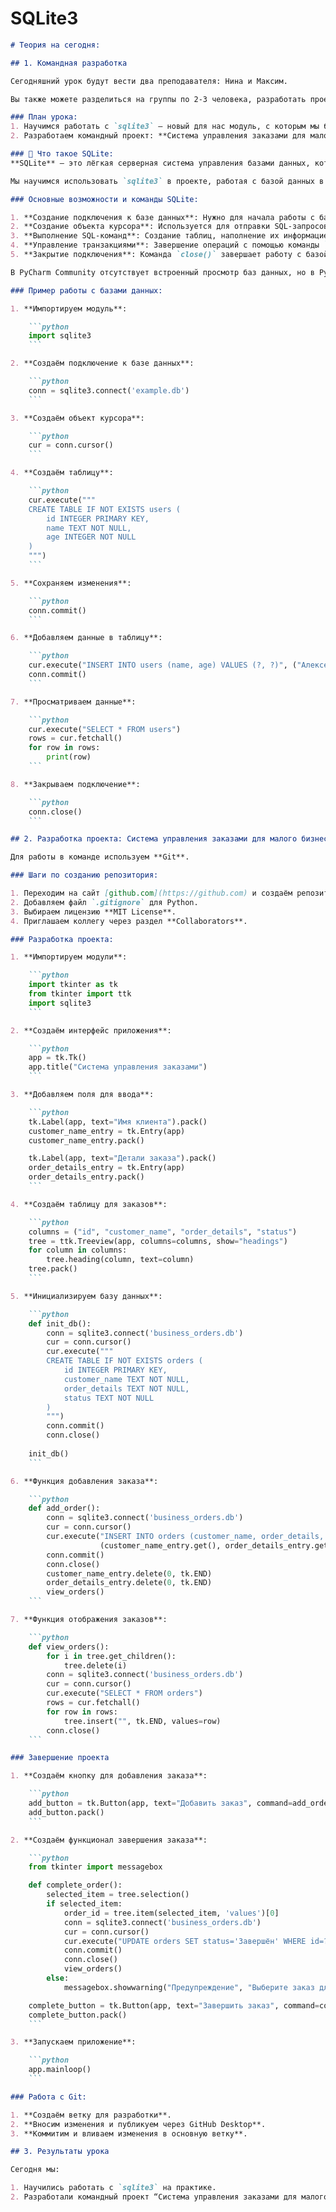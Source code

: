 # SQLite3
```markdown
# Теория на сегодня:

## 1. Командная разработка

Сегодняшний урок будут вести два преподавателя: Нина и Максим.

Вы также можете разделиться на группы по 2-3 человека, разработать проект вместе и улучшить его.

### План урока:
1. Научимся работать с `sqlite3` — новый для нас модуль, с которым мы будем знакомиться.
2. Разработаем командный проект: **Система управления заказами для малого бизнеса**.

### 🧠 Что такое SQLite:
**SQLite** — это лёгкая серверная система управления базами данных, которая не требует отдельного серверного процесса. Библиотека `sqlite3` позволяет взаимодействовать с базами данных SQLite прямо в Python через SQL-запросы.

Мы научимся использовать `sqlite3` в проекте, работая с базой данных в файле.

### Основные возможности и команды SQLite:

1. **Создание подключения к базе данных**: Нужно для начала работы с базой данных.
2. **Создание объекта курсора**: Используется для отправки SQL-запросов.
3. **Выполнение SQL-команд**: Создание таблиц, наполнение их информацией.
4. **Управление транзакциями**: Завершение операций с помощью команды `commit()`, которая сохраняет результаты.
5. **Закрытие подключения**: Команда `close()` завершает работу с базой данных.

В PyCharm Community отсутствует встроенный просмотр баз данных, но в PyCharm Professional он есть. Однако работать можно в обеих версиях.

### Пример работы с базами данных:

1. **Импортируем модуль**:

    ```python
    import sqlite3
    ```

2. **Создаём подключение к базе данных**:

    ```python
    conn = sqlite3.connect('example.db')
    ```

3. **Создаём объект курсора**:

    ```python
    cur = conn.cursor()
    ```

4. **Создаём таблицу**:

    ```python
    cur.execute("""
    CREATE TABLE IF NOT EXISTS users (
        id INTEGER PRIMARY KEY,
        name TEXT NOT NULL,
        age INTEGER NOT NULL
    )
    """)
    ```

5. **Сохраняем изменения**:

    ```python
    conn.commit()
    ```

6. **Добавляем данные в таблицу**:

    ```python
    cur.execute("INSERT INTO users (name, age) VALUES (?, ?)", ("Алексей", 30))
    conn.commit()
    ```

7. **Просматриваем данные**:

    ```python
    cur.execute("SELECT * FROM users")
    rows = cur.fetchall()
    for row in rows:
        print(row)
    ```

8. **Закрываем подключение**:

    ```python
    conn.close()
    ```

## 2. Разработка проекта: Система управления заказами для малого бизнеса

Для работы в команде используем **Git**.

### Шаги по созданию репозитория:

1. Переходим на сайт [github.com](https://github.com) и создаём репозиторий с именем `order-system`.
2. Добавляем файл `.gitignore` для Python.
3. Выбираем лицензию **MIT License**.
4. Приглашаем коллегу через раздел **Collaborators**.

### Разработка проекта:

1. **Импортируем модули**:

    ```python
    import tkinter as tk
    from tkinter import ttk
    import sqlite3
    ```

2. **Создаём интерфейс приложения**:

    ```python
    app = tk.Tk()
    app.title("Система управления заказами")
    ```

3. **Добавляем поля для ввода**:

    ```python
    tk.Label(app, text="Имя клиента").pack()
    customer_name_entry = tk.Entry(app)
    customer_name_entry.pack()

    tk.Label(app, text="Детали заказа").pack()
    order_details_entry = tk.Entry(app)
    order_details_entry.pack()
    ```

4. **Создаём таблицу для заказов**:

    ```python
    columns = ("id", "customer_name", "order_details", "status")
    tree = ttk.Treeview(app, columns=columns, show="headings")
    for column in columns:
        tree.heading(column, text=column)
    tree.pack()
    ```

5. **Инициализируем базу данных**:

    ```python
    def init_db():
        conn = sqlite3.connect('business_orders.db')
        cur = conn.cursor()
        cur.execute("""
        CREATE TABLE IF NOT EXISTS orders (
            id INTEGER PRIMARY KEY,
            customer_name TEXT NOT NULL,
            order_details TEXT NOT NULL,
            status TEXT NOT NULL
        )
        """)
        conn.commit()
        conn.close()
    
    init_db()
    ```

6. **Функция добавления заказа**:

    ```python
    def add_order():
        conn = sqlite3.connect('business_orders.db')
        cur = conn.cursor()
        cur.execute("INSERT INTO orders (customer_name, order_details, status) VALUES (?, ?, 'Новый')",
                    (customer_name_entry.get(), order_details_entry.get()))
        conn.commit()
        conn.close()
        customer_name_entry.delete(0, tk.END)
        order_details_entry.delete(0, tk.END)
        view_orders()
    ```

7. **Функция отображения заказов**:

    ```python
    def view_orders():
        for i in tree.get_children():
            tree.delete(i)
        conn = sqlite3.connect('business_orders.db')
        cur = conn.cursor()
        cur.execute("SELECT * FROM orders")
        rows = cur.fetchall()
        for row in rows:
            tree.insert("", tk.END, values=row)
        conn.close()
    ```

### Завершение проекта

1. **Создаём кнопку для добавления заказа**:

    ```python
    add_button = tk.Button(app, text="Добавить заказ", command=add_order)
    add_button.pack()
    ```

2. **Создаём функционал завершения заказа**:

    ```python
    from tkinter import messagebox

    def complete_order():
        selected_item = tree.selection()
        if selected_item:
            order_id = tree.item(selected_item, 'values')[0]
            conn = sqlite3.connect('business_orders.db')
            cur = conn.cursor()
            cur.execute("UPDATE orders SET status='Завершён' WHERE id=?", (order_id,))
            conn.commit()
            conn.close()
            view_orders()
        else:
            messagebox.showwarning("Предупреждение", "Выберите заказ для завершения")

    complete_button = tk.Button(app, text="Завершить заказ", command=complete_order)
    complete_button.pack()
    ```

3. **Запускаем приложение**:

    ```python
    app.mainloop()
    ```

### Работа с Git:

1. **Создаём ветку для разработки**.
2. **Вносим изменения и публикуем через GitHub Desktop**.
3. **Коммитим и вливаем изменения в основную ветку**.

## 3. Результаты урока

Сегодня мы:

1. Научились работать с `sqlite3` на практике.
2. Разработали командный проект “Система управления заказами для малого бизнеса”.
```